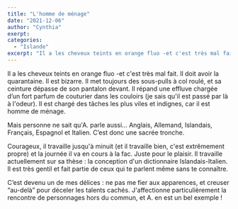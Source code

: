 ```yaml
---
title: "L'homme de ménage"
date: "2021-12-06"
author: "Cynthia"
exerpt: 
categories: 
  - "Islande"
excerpt: "Il a les cheveux teints en orange fluo -et c'est très mal fait. Il doit avoir la quarantaine. Il est  bizarre. Il met toujours des sous-pulls à col roulé, et sa ceinture dépasse de son pantalon devant. Il répand une effluve chargée d’un fort parfum de couturier dans les couloirs (je sais qu'il est passé par là à l'odeur). Il est chargé des tâches..."
---
```


Il a les cheveux teints en orange fluo -et c'est très mal fait. Il doit avoir la quarantaine. Il est  bizarre. Il met toujours des sous-pulls à col roulé, et sa ceinture dépasse de son pantalon devant. Il répand une effluve chargée d’un fort parfum de couturier dans les couloirs (je sais qu'il est passé par là à l'odeur). Il est chargé des tâches les plus viles et indignes, car il est homme de ménage. 

Mais personne ne sait qu'A. parle aussi... Anglais, Allemand, Islandais, Français, Espagnol et Italien. C’est donc une sacrée tronche.

Courageux, il travaille jusqu'à minuit (et il travaille bien, c'est extrêmement propre) et la journée il va en cours à la fac. Juste pour le plaisir. Il travaille actuellement sur sa thèse : la conception d'un dictionnaire Islandais-Italien. Il est très gentil et fait partie de ceux qui te parlent même sans te connaître. 

C’est devenu un de mes délices : ne pas me fier aux apparences, et creuser “au-delà” pour déceler les talents cachés. J'affectionne particulièrement la rencontre de personnages hors du commun, et A. en est un bel exemple !